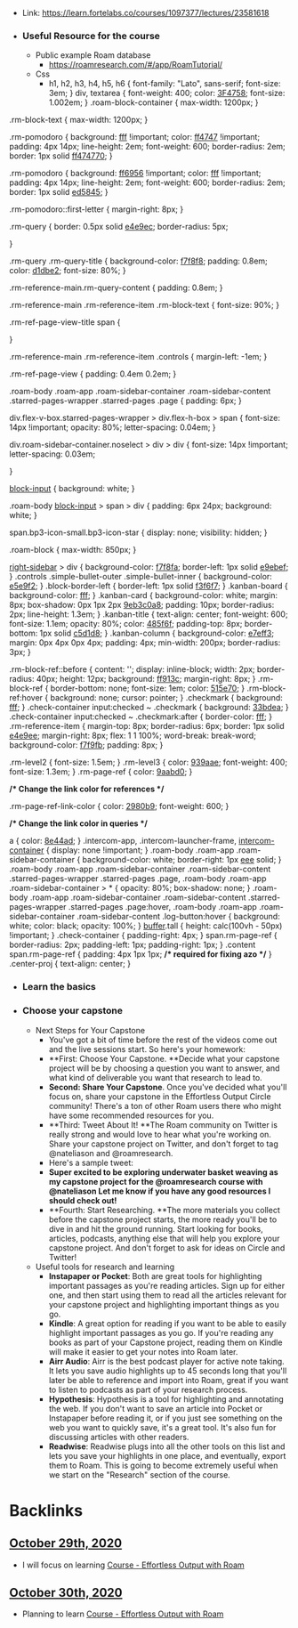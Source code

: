 - Link: https://learn.fortelabs.co/courses/1097377/lectures/23581618
- ### Useful Resource for the course
    - Public example Roam database
        - https://roamresearch.com/#/app/RoamTutorial/
    - Css
        - h1,
h2,
h3,
h4,
h5,
h6 {
    font-family: "Lato", sans-serif;
    font-size: 3em;
}
div,
textarea {
    font-weight: 400;
    color: [3F4758](<3F4758.md>);
    font-size: 1.002em;
}
.roam-block-container {
    max-width: 1200px;
}

.rm-block-text {
    max-width: 1200px;
}

.rm-pomodoro {
    background: [fff](<fff.md>) !important;
    color: [ff4747](<ff4747.md>) !important;
    padding: 4px 14px;
    line-height: 2em;
    font-weight: 600;
    border-radius: 2em;
    border: 1px solid [ff474770](<ff474770.md>);
}

.rm-pomodoro {
    background: [ff6956](<ff6956.md>) !important;
    color: [fff](<fff.md>) !important;
    padding: 4px 14px;
    line-height: 2em;
    font-weight: 600;
    border-radius: 2em;
    border: 1px solid [ed5845](<ed5845.md>);
}

.rm-pomodoro::first-letter {
  margin-right: 8px;
}

.rm-query {
    border: 0.5px solid [e4e9ec](<e4e9ec.md>);
    border-radius: 5px;
    
}

.rm-query .rm-query-title {
    background-color: [f7f8f8](<f7f8f8.md>);
    padding: 0.8em;
    color: [d1dbe2](<d1dbe2.md>);
    font-size: 80%;
}

.rm-reference-main.rm-query-content {
    padding: 0.8em;
}

.rm-reference-main .rm-reference-item .rm-block-text {
    font-size: 90%;
}

.rm-ref-page-view-title span {
    
}

.rm-reference-main .rm-reference-item .controls {
    margin-left: -1em;
}

.rm-ref-page-view {
    padding: 0.4em 0.2em;
}

.roam-body .roam-app .roam-sidebar-container .roam-sidebar-content .starred-pages-wrapper .starred-pages .page {
    padding: 6px;
}

div.flex-v-box.starred-pages-wrapper > div.flex-h-box > span {
    font-size: 14px !important;
    opacity: 80%;
    letter-spacing: 0.04em;
}

div.roam-sidebar-container.noselect > div > div {
    font-size: 14px !important;
    letter-spacing: 0.03em;
    
}

[block-input](<block-input.md>) {
    background: white;
}

.roam-body [block-input](<block-input.md>) > span > div {
    padding: 6px 24px;
    background: white;
}

span.bp3-icon-small.bp3-icon-star {
    display: none;
    visibility: hidden;
}

.roam-block {
    max-width: 850px;
}

[right-sidebar](<right-sidebar.md>) > div {
    background-color: [f7f8fa](<f7f8fa.md>);
    border-left: 1px solid [e9ebef](<e9ebef.md>);
}
.controls .simple-bullet-outer .simple-bullet-inner {
    background-color: [e5e9f2](<e5e9f2.md>);
}
.block-border-left {
    border-left: 1px solid [f3f6f7](<f3f6f7.md>);
}
.kanban-board {
    background-color: [fff](<fff.md>);
}
.kanban-card {
    background-color: white;
    margin: 8px;
    box-shadow: 0px 1px 2px [9eb3c0a8](<9eb3c0a8.md>);
    padding: 10px;
    border-radius: 2px;
    line-height: 1.3em;
}
.kanban-title {
    text-align: center;
    font-weight: 600;
    font-size: 1.1em;
    opacity: 80%;
    color: [485f6f](<485f6f.md>);
    padding-top: 8px;
    border-bottom: 1px solid [c5d1d8](<c5d1d8.md>);
}
.kanban-column {
    background-color: [e7eff3](<e7eff3.md>);
    margin: 0px 4px 0px 4px;
    padding: 4px;
    min-width: 200px;
    border-radius: 3px;
}


.rm-block-ref::before {
    content: '';
    display: inline-block;
    width: 2px;
    border-radius: 40px;
    height: 12px;
    background: [ff913c](<ff913c.md>);
    margin-right: 8px;
}
.rm-block-ref {
    border-bottom: none;
    font-size: 1em;
    color: [515e70](<515e70.md>);
}
.rm-block-ref:hover {
    background: none;
    cursor: pointer;
}
.checkmark {
    background: [fff](<fff.md>);
}
.check-container input:checked ~ .checkmark {
    background: [33bdea](<33bdea.md>);
}
.check-container input:checked ~ .checkmark:after {
    border-color: [fff](<fff.md>);
}
.rm-reference-item {
    margin-top: 8px;
    border-radius: 6px;
    border: 1px solid [e4e9ee](<e4e9ee.md>);
    margin-right: 8px;
    flex: 1 1 100%;
    word-break: break-word;
    background-color: [f7f9fb](<f7f9fb.md>);
    padding: 8px;
}

.rm-level2 {
    font-size: 1.5em;
}
.rm-level3 {
    color: [939aae](<939aae.md>);
    font-weight: 400;
    font-size: 1.3em;
}
.rm-page-ref {
    color: [9aabd0](<9aabd0.md>);
}

__/* Change the link color for references */__ 

.rm-page-ref-link-color {
    color: [2980b9](<2980b9.md>);
    font-weight: 600;
}

__/* Change the link color in queries */__

a {
    color: [8e44ad](<8e44ad.md>);
}
.intercom-app,
.intercom-launcher-frame,
[intercom-container](<intercom-container.md>) {
    display: none !important;
}
.roam-body .roam-app .roam-sidebar-container {
    background-color: white;
    border-right: 1px [eee](<eee.md>) solid;
}
.roam-body .roam-app .roam-sidebar-container .roam-sidebar-content .starred-pages-wrapper .starred-pages .page,
.roam-body .roam-app .roam-sidebar-container > * {
    opacity: 80%;
    box-shadow: none;
}
.roam-body .roam-app .roam-sidebar-container .roam-sidebar-content .starred-pages-wrapper .starred-pages .page:hover,
.roam-body .roam-app .roam-sidebar-container .roam-sidebar-content .log-button:hover {
    background: white;
    color: black;
    opacity: 100%;
}
[buffer](<buffer.md>).tall {
    height: calc(100vh - 50px) !important;
}
.check-container {
    padding-right: 4px;
}
span.rm-page-ref {
    border-radius: 2px;
    padding-left: 1px;
    padding-right: 1px;
}
.content span.rm-page-ref {
    padding: 4px 1px 1px;
    __/* required for fixing azo */__
}
.center-proj {
    text-align: center;
}
- ### Learn the basics
- ### Choose your capstone
    - Next Steps for Your Capstone
        - You've got a bit of time before the rest of the videos come out and the live sessions start. So here's your homework:
        - **First: Choose Your Capstone. **Decide what your capstone project will be by choosing a question you want to answer, and what kind of deliverable you want that research to lead to.
        - **Second: Share Your Capstone**. Once you've decided what you'll focus on, share your capstone in the Effortless Output Circle community! There's a ton of other Roam users there who might have some recommended resources for you.
        - **Third: Tweet About It! **The Roam community on Twitter is really strong and would love to hear what you're working on. Share your capstone project on Twitter, and don't forget to tag @nateliason and @roamresearch.
        - Here's a sample tweet:
        - __Super excited to be exploring underwater basket weaving as my capstone project for the @roamresearch course with @nateliason Let me know if you have any good resources I should check out!__
        - **Fourth: Start Researching. **The more materials you collect before the capstone project starts, the more ready you'll be to dive in and hit the ground running. Start looking for books, articles, podcasts, anything else that will help you explore your capstone project. And don't forget to ask for ideas on Circle and Twitter!
    - Useful tools for research and learning
        - **Instapaper or Pocket**: Both are great tools for highlighting important passages as you're reading articles. Sign up for either one, and then start using them to read all the articles relevant for your capstone project and highlighting important things as you go.
        - **Kindle**: A great option for reading if you want to be able to easily highlight important passages as you go. If you're reading any books as part of your Capstone project, reading them on Kindle will make it easier to get your notes into Roam later.
        - **Airr Audio**: Airr is the best podcast player for active note taking. It lets you save audio highlights up to 45 seconds long that you'll later be able to reference and import into Roam, great if you want to listen to podcasts as part of your research process.
        - **Hypothesis**: Hypothesis is a tool for highlighting and annotating the web. If you don't want to save an article into Pocket or Instapaper before reading it, or if you just see something on the web you want to quickly save, it's a great tool. It's also fun for discussing articles with other readers.
        - **Readwise**: Readwise plugs into all the other tools on this list and lets you save your highlights in one place, and eventually, export them to Roam. This is going to become extremely useful when we start on the "Research" section of the course.

# Backlinks
## [October 29th, 2020](<October 29th, 2020.md>)
- I will focus on learning [Course - Effortless Output with Roam](<Course - Effortless Output with Roam.md>)

## [October 30th, 2020](<October 30th, 2020.md>)
- Planning to learn [Course - Effortless Output with Roam](<Course - Effortless Output with Roam.md>)

